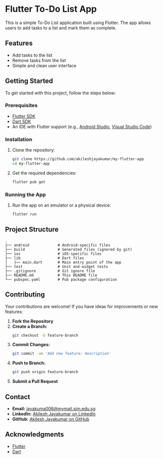 # Flutter To-Do List App

This is a simple To-Do List application built using Flutter. The app allows users to add tasks to a list and mark them as complete.

## Features

- Add tasks to the list
- Remove tasks from the list
- Simple and clean user interface

## Getting Started

To get started with this project, follow the steps below:

### Prerequisites

- [Flutter SDK](https://flutter.dev/docs/get-started/install)
- [Dart SDK](https://dart.dev/get-dart)
- An IDE with Flutter support (e.g., [Android Studio](https://developer.android.com/studio), [Visual Studio Code](https://code.visualstudio.com/))

### Installation

1. Clone the repository:
   ```sh
   git clone https://github.com/akileshjayakumar/my-flutter-app
   cd my-flutter-app
   ```

2. Get the required dependencies:
   ```sh
   flutter pub get
   ```

### Running the App

1. Run the app on an emulator or a physical device:
   ```sh
   flutter run
   ```

## Project Structure

```
.
├── android             # Android-specific files
├── build               # Generated files (ignored by git)
├── ios                 # iOS-specific files
├── lib                 # Dart files
│   ├── main.dart       # Main entry point of the app
├── test                # Unit and widget tests
├── .gitignore          # Git ignore file
├── README.md           # This README file
└── pubspec.yaml        # Pub package configuration
```

## Contributing

Your contributions are welcome! If you have ideas for improvements or new features:

1. **Fork the Repository**
2. **Create a Branch:**
   ```bash
   git checkout -b feature-branch
   ```
3. **Commit Changes:**
   ```bash
   git commit -am 'Add new feature: description'
   ```
4. **Push to Branch:**
   ```bash
   git push origin feature-branch
   ```
5. **Submit a Pull Request**

## Contact

- **Email:** [jayakuma006@mymail.sim.edu.sg](mailto:jayakuma006@mymail.sim.edu.sg)
- **LinkedIn:** [Akilesh Jayakumar on LinkedIn](https://www.linkedin.com/in/akileshjayakumar/)
- **GitHub:** [Akilesh Jayakumar on GitHub](https://github.com/akileshjayakumar)

## Acknowledgments

- [Flutter](https://flutter.dev/)
- [Dart](https://dart.dev/)
